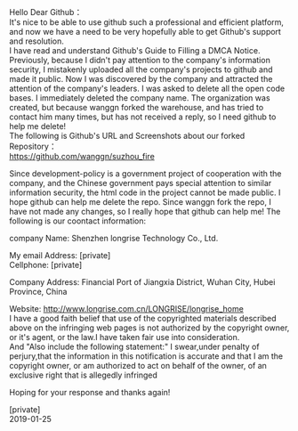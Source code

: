 Hello Dear Github：  
It's nice to be able to use github such a professional and efficient platform, and now we have a need to be very hopefully able to get Github's support and resolution.  
I have read and understand Github's Guide to Filling a DMCA Notice.  
Previously, because I didn't pay attention to the company's information security, I mistakenly uploaded all the company's projects to github and made it public. Now I was discovered by the company and attracted the attention of the company's leaders. I was asked to delete all the open code bases. I immediately deleted the company name. The organization was created, but because wanggn forked the warehouse, and has tried to contact him many times, but has not received a reply, so I need github to help me delete!  
The following is Github's URL and Screenshots about our forked Repository：  
https://github.com/wanggn/suzhou_fire

Since development-policy is a government project of cooperation with the company, and the Chinese government pays special attention to similar information security, the html code in the project cannot be made public. I hope github can help me delete the repo. Since wanggn fork the repo, I have not made any changes, so I really hope that github can help me!
The following is our coontact information:

company Name: Shenzhen longrise Technology Co., Ltd.

My email Address: [private]  
Cellphone: [private]

Company Address: Financial Port of Jiangxia District, Wuhan City, Hubei Province, China

Website: http://www.longrise.com.cn/LONGRISE/longrise_home  
I have a good faith belief that use of the copyrighted materials described above on the infringing web pages is not authorized by the copyright owner, or it's agent, or the law.I have taken fair use into consideration.  
And "Also include the following statement:" I swear,under penalty of perjury,that the information in this notification is accurate and that I am the copyright owner, or am authorized to act on behalf of the owner, of an exclusive right that is allegedly infringed

Hoping for your response and thanks again!

[private]  
2019-01-25
